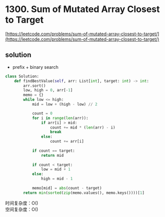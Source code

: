 # 1300. Sum of Mutated Array Closest to Target
[https://leetcode.com/problems/sum-of-mutated-array-closest-to-target/](https://leetcode.com/problems/sum-of-mutated-array-closest-to-target/)


## solution

- prefix + binary search

```python
class Solution:
    def findBestValue(self, arr: List[int], target: int) -> int:
        arr.sort()
        low, high = 0, arr[-1]
        memo = {}
        while low <= high:
            mid = low + (high - low) // 2

            count = 0
            for i in range(len(arr)):
                if arr[i] > mid:
                    count += mid * (len(arr) - i)
                    break
                else:
                    count += arr[i]
        
            if count == target:
                return mid
        
            if count < target:
                low = mid + 1
            else:
                high = mid - 1
        
            memo[mid] = abs(count - target)
        return min(sorted(zip(memo.values(), memo.keys())))[1]
```
时间复杂度：O() <br>
空间复杂度：O()
